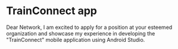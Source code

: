 # TrainConnect app
Dear Network, I am excited to apply for a position at your esteemed organization and showcase my experience in developing the "TrainConnect" mobile application using Android Studio.
